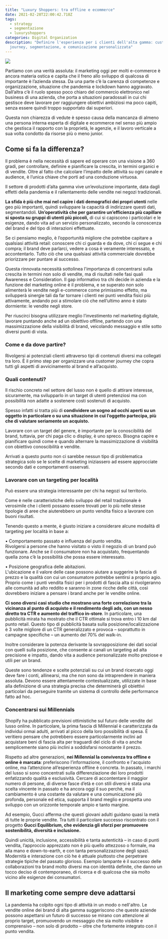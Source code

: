 ```yaml
---
title: "Luxury Shoppers: tra offline e ecommerce"
date: 2021-02-28T22:00:42.718Z
tags:
  - strategy
  - segmentazione
  - luxuryshoppers
categories: Digital Organization
description: "Definire l'esperienza per i clienti dell'alta gamma: customer
  journey, segmentazione, e comunicazione personalizzata"
---
```

![](/images/uploads/2020-12-02t155123z_879794527_rc23fk9ao34b_rtrmadp_3_health-coronavirus-britain-e1611696366658.jpg)

Partiamo con una verità assoluta: il marketing oggi per molti e-commerce è ancora materia ostica e capita che il freno allo sviluppo di qualcosa di importante è l’azienda stessa. Da una parte c’è la carenza di competenze e organizzazione, situazione che pandemia e lockdown hanno aggravato. Dall’altra c’è il ruolo spesso poco chiaro del commercio elettronico nel business di una azienda, che porta a situazioni paradossali in cui chi gestisce deve lavorare per raggiungere obiettivi ambiziosi ma poco capiti, senza essere quindi troppo supportato dai superiori. 

Questa non chiarezza di vedute è spesso causa della mancanza di almeno una persona interna esperta di digitale e ecommerce nel senso più ampio che gestisca il rapporto con la proprietà, le agenzie, e il lavoro verticale a sua volta condotto da risorse più o meno junior.

## Come si fa la differenza?

Il problema è nella necessità di sapere ed operare con una visione a 360 gradi, per controllare, definire e pianificare la crescita, in termini organici e di vendite. Oltre al fatto che calcolare l’impatto delle attività su ogni canale e audience, è l’unica chiave che porti ad una conduzione virtuosa.

Il settore di prodotti d’alta gamma vive un’evoluzione importante, data dagli effetti della pandemia e il rallentamento delle vendite nei negozi tradizionali.

**La sfida è più che mai nel capire i dati demografici dei propri utenti** nelle geo più importanti, quindi sviluppare la capacità di indirizzare questi dati, segmentandoli. **Un’operatività che per garantire un’efficienza più capillare si sposta su gruppi di utenti più piccoli,** di cui si capiscono i particolari e le esigenze, dando vita ad un servizio personalizzato, secondo la conoscenza del brand e del tipo di interazioni effettuate.

Se ci pensiamo meglio, è l’opportunità migliore che potrebbe capitare a qualsiasi attività retail: conoscere chi ci guarda e da dove, chi ci segue e chi compra; il brand deve parlarci, vedere a cosa è veramente interessato, e accontentarlo. Tutto ciò che una qualsiasi attività commerciale dovrebbe priorizzare per puntare al successo.

Questa rinnovata necessità sottolinea l'importanza di concentrarsi sulla crescita in termini non solo di vendite, ma di risultati nelle fasi quali Awareness e Consideration. Il gap informativo tra chi decide in azienda e la funzione del marketing online è il problema, e se superato non solo alimenterà le vendite negli e-commerce come primissimo effetto, ma svilupperà sinergie tali da far tornare i clienti nei punti vendita fisici più attivamente, andando poi a stimolare ciò che nell’ultimo anno è stato dormiente: le vendite negli store.

Per riuscirci bisogna utilizzare meglio l’investimento nel marketing digitale, lavorare puntando anche ad un obiettivo offline, partendo con una massimizzazione della visibilità di brand, veicolando messaggio e stile sotto diversi punti di vista.

### Come e da dove partire?

Rivolgersi ai potenziali clienti attraverso tipi di contenuti diversi ma collegati tra loro. È il primo step per organizzare una customer journey che copra tutti gli aspetti di avvicinamento al brand e all’acquisto.

### Quali contenuti?

Il rischio concreto nel settore del lusso non è quello di attirare interesse, sicuramente, ma svilupparlo in un target di utenti pretenziosi ma con possibilità non adatte a sostenere costi sostenuti di acquisto.

Spesso infatti si tratta più di **condividere un sogno ad occhi aperti su un oggetto in particolare o su una situazione in cui l’oggetto partecipa, più che di valutare seriamente un acquisto.**

Lavorare con un target del genere, è importante per la conoscibilità del brand, tuttavia, per chi paga clic o display, è uno spreco. Bisogna capire e pianificare quindi come e quando alternare la massimizzazione di visibilità con obiettivo conoscibilità e vendite.

Arrivati a questo punto non ci sarebbe nessun tipo di problematica strategica solo se le scelte di marketing iniziassero ad essere approcciate secondo dati e comportamenti osservati.

### Lavorare con un targeting per località

Può essere una strategia interessante per chi ha negozi sul territorio.

Come è nelle caratteristiche dello sviluppo del retail tradizionale è verosimile che i clienti possano essere trovati per lo più nelle stesse tipologie di aree che aiuterebbero un punto vendita fisico a lavorare con buoni risultati.

Tenendo questo a mente, è giusto iniziare a considerare alcune modalità dl targeting per località in base a:

• Comportamento passato e influenza del punto vendita.\
Rivolgersi a persone che hanno visitato o visto il negozio di un brand può funzionare. Anche se il consumatore non ha acquistato, frequentando quella zona c’è la possibilità che possa essere interessato.

• Posizione geografica delle abitazioni.\
L'ubicazione e il valore delle case possono aiutare a suggerire la fascia di prezzo e la qualità con cui un consumatore potrebbe sentirsi a proprio agio. Proprio come i punti vendita fisici per i prodotti di fascia alta si rivolgeranno alle comunità ad alto reddito e saranno in zone ricche delle città, così dovrebbero iniziare a pensare i brand anche per le vendite online.

**Ci sono diversi casi studio che mostrano una forte correlazione tra la vicinanza al punto di acquisto e il rendimento degli ads, con un nesso diretto tra CTR e aumento del traffico in-store**. In particolare, una pubblicità mirata ha mostrato che il CTR ottimale si trova entro i 10 km dal punto retail. Questo tipo di pubblicità basata sulla posizione/localizzazione è 3 volte migliore di un CTR generalizzato e provoca – soprattutto in campagne specifiche – un aumento del 70% del walk-in.

Inoltre considerare la potenza derivante la sovrapposizione dei dati social con quelli sulla posizione, che consente ai canali un targeting ad alta precisione e impatto, dando vita a audience personalizzate molto preziose e utili per un brand.

Queste sono tendenze e scelte potenziali su cui un brand ricercato oggi deve fare i conti, allinearsi, ma che non sono da intraprendere in maniera assoluta. Devono essere attentamente contestualizzate, utilizzate in base alla definizione di una strategia precisa che determinerà gli obiettivi particolari da perseguire tramite un sistema di controllo delle performance fatto ad hoc.

### Concentrarsi sui Millennials

Shopify ha pubblicato previsioni ottimistiche sul futuro delle vendite del lusso online. In particolare, la prima fascia di Millennial è caratterizzata da individui ormai adulti, arrivati ​​al picco della loro possibilità di spesa. È veritiero pensare che potrebbero essere particolarmente inclini ad acquistare beni di fascia alta per traguardi del ciclo di vita o anche semplicemente siano più inclini a soddisfarsi nonostante il prezzo.

Rispetto ad altre generazioni, **nei Millennial la convivenza tra offline e online è marcata**: preferiscono l’informazione, il confronto e l'acquisto online, ma l’attenzione all’esperienza offline è concreta. In passato, i marchi del lusso si sono concentrati sulla differenziazione dei loro prodotti enfatizzando qualità e esclusività. Cercare di accontentare il maggior numero di persone, di diverse fasce d’età e con stili diversi è stata una scelta vincente in passato e ha ancora oggi il suo perchè, ma il cambiamento è una costante da valutare e una comunicazione più profonda, personale ed etica, supporta il brand meglio e prospetta uno sviluppo con un orizzonte temporale ampio e tanto margine.

Ad esempio, Gucci afferma che questi giovani adulti guidano quasi la metà di tutte le proprie vendite. Tra tutti il particolare successo riscontrato con il progetto **Gucci Equilibrium, che evidenzia gli sforzi per promuovere sostenibilità, diversità e inclusione.**

Quindi unicità, inclusione, accessibilità e tanta autenticità – in caso di punti vendita, l’approccio apprezzato non è più quello attezzoso o formale, ma alla mano e down-to-earth, e con tanta personalizzazione degli spazi.\
Modernità e interazione con ciò he è attuale piuttosto che perpetrare strategie tipiche del passato glorioso. Esempio lampante è il successo delle collaborazioni tra brand molto diversi ma con identità definite, che danno un tocco deciso di contemporaneo, di ricerca e di qualcosa che sia molto vicino alle esigenze dei consumatori.

## Il marketing come sempre deve adattarsi

La pandemia ha colpito ogni tipo di attività in un modo o nell'altro. Le vendite online dei brand di alta gamma suggeriscono che queste aziende possono aspettarsi un futuro di successo se mirano con attenzione al proprio target, promuovendo un messaggio che sia molto visibile e comprensivo – non solo di prodotto – oltre che fortemente integrato con il punto vendita.